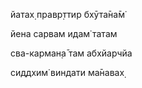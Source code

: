 йатах̣ правр̣ттир бхӯта̄на̄м̇

йена сарвам идам̇ татам

сва-карман̣а̄ там абхйарчйа

сиддхим̇ виндати ма̄навах̣